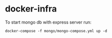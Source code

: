 # docker-infra

To start mongo db with express server run:

`docker-compose -f mongo/mongo-compose.yml up -d`
